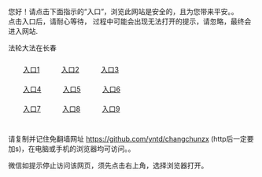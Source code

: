 您好！请点击下面指示的“入口”，浏览此网站是安全的，且为您带来平安。。 <br/>
点击入口后，请耐心等待， 过程中可能会出现无法打开的提示，请忽略，最终会进入网站. </br>

法轮大法在长春<br/>
<div style="padding:10px"><a style="margin:20px" target="_blank" href="https://detr7nmizqjve.cloudfront.net/2Qpsp?ucikzj" id="ccLink1" rel="nofollow">入口1</a> <a target="_blank" style="margin:20px" href="https://d1thnpbazfwmbo.cloudfront.net/2Qpsp?nzuio" id="ccLink2" rel="nofollow">入口2</a> <a style="margin:20px" target="_blank" href="https://d1p8x57bip6kvm.cloudfront.net/2Qpsp?oqavyly" id="ccLink3" rel="nofollow">入口3</a></div>

<div style="padding:10px" ><a style="margin:20px" target="_blank" href="https://detr7nmizqjve.cloudfront.net/2Qpsp?ucikzj" id="ccLink4" rel="nofollow">入口4</a> <a style="margin:20px" href="https://d1thnpbazfwmbo.cloudfront.net/2Qpsp?nzuio" target="_blank" id="ccLink5" rel="nofollow">入口5</a> <a style="margin:20px" href="https://d1p8x57bip6kvm.cloudfront.net/2Qpsp?oqavyly" target="_blank" id="ccLink6" rel="nofollow">入口6</a></div>

<div style="padding:10px"><a style="margin:20px" target="_blank" href="https://detr7nmizqjve.cloudfront.net/2Qpsp?ucikzj" id="ccLink7" rel="nofollow">入口7</a> <a style="margin:20px" href="https://d1thnpbazfwmbo.cloudfront.net/2Qpsp?nzuio" target="_blank" id="ccLink8" rel="nofollow">入口8</a> <a style="margin:20px" target="_blank" href="https://d1p8x57bip6kvm.cloudfront.net/2Qpsp?oqavyly" id="ccLink9" rel="nofollow">入口9</a></div>

<br/>



请复制并记住免翻墙网址 https://github.com/yntd/changchunzx (http后一定要加s)，在电脑或手机的浏览器均可访问。。<br/>

微信如提示停止访问该网页，须先点击右上角，选择浏览器打开。
